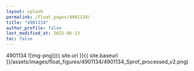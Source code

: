 ```yaml
---
layout: splash
permalink: /float_pages/4901134/
title: "4901134"
author_profile: false
last_modified_at: 2025-06-13
toc: false
---
```

 
4901134
![img-png]({{ site.url }}{{ site.baseurl }}/assets/images/float_figures/4901134/4901134_Sprof_processed_v2.png)
